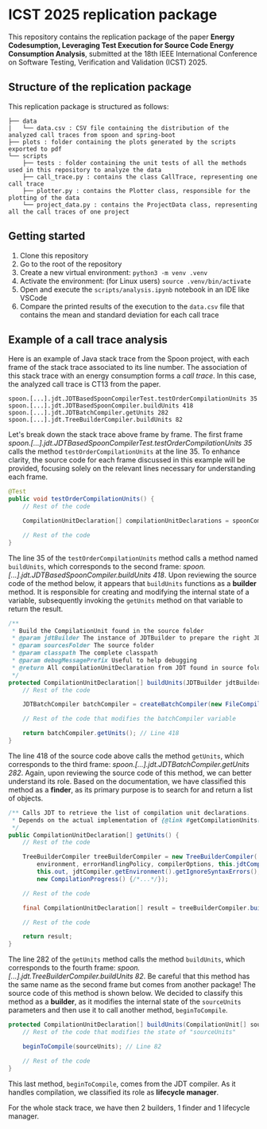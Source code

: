 # ICST 2025 replication package

This repository contains the replication package of the paper **Energy Codesumption, Leveraging Test Execution for Source Code Energy Consumption Analysis**, submitted at the 18th IEEE International Conference on Software Testing, Verification and Validation (ICST) 2025.

## Structure of the replication package

This replication package is structured as follows:

```
├── data
|   └── data.csv : CSV file containing the distribution of the analyzed call traces from spoon and spring-boot
├── plots : folder containing the plots generated by the scripts exported to pdf
└── scripts
    ├── tests : folder containing the unit tests of all the methods used in this repository to analyze the data
    ├── call_trace.py : contains the class CallTrace, representing one call trace
    ├── plotter.py : contains the Plotter class, responsible for the plotting of the data
    └── project_data.py : contains the ProjectData class, representing all the call traces of one project
```

## Getting started

1. Clone this repository
2. Go to the root of the repository
3. Create a new virtual environment: `python3 -m venv .venv`
4. Activate the environment: (for Linux users) `source .venv/bin/activate`
5. Open and execute the `scripts/analysis.ipynb` notebook in an IDE like VSCode
6. Compare the printed results of the execution to the `data.csv` file that contains the mean and standard deviation for each call trace

## Example of a call trace analysis

Here is an example of Java stack trace from the Spoon project, with each frame of the stack trace associated to its line number. The association of this stack trace with an energy consumption forms a _call trace_. In this case, the analyzed call trace is CT13 from the paper.

```
spoon.[...].jdt.JDTBasedSpoonCompilerTest.testOrderCompilationUnits 35
spoon.[...].jdt.JDTBasedSpoonCompiler.buildUnits 418
spoon.[...].jdt.JDTBatchCompiler.getUnits 282
spoon.[...].jdt.TreeBuilderCompiler.buildUnits 82
```

Let's break down the stack trace above frame by frame. The first frame _spoon.[...].jdt.JDTBasedSpoonCompilerTest.testOrderCompilationUnits 35_ calls the method `testOrderCompilationUnits` at the line 35. To enhance clarity, the source code for each frame discussed in this example will be provided, focusing solely on the relevant lines necessary for understanding each frame.

```java
@Test
public void testOrderCompilationUnits() {
    // Rest of the code

    CompilationUnitDeclaration[] compilationUnitDeclarations = spoonCompiler.buildUnits(null, spoonCompiler.sources, spoonCompiler.getSourceClasspath(), ""); // Line 35

    // Rest of the code
}
```

The line 35 of the `testOrderCompilationUnits` method calls a method named `buildUnits`, which corresponds to the second frame: _spoon.[...].jdt.JDTBasedSpoonCompiler.buildUnits 418_. Upon reviewing the source code of the method below, it appears that `buildUnits` functions as a **builder** method. It is responsible for creating and modifying the internal state of a variable, subsequently invoking the `getUnits` method on that variable to return the result.

```java
/**
 * Build the CompilationUnit found in the source folder
 * @param jdtBuilder The instance of JDTBuilder to prepare the right JDT arguments
 * @param sourcesFolder The source folder
 * @param classpath The complete classpath
 * @param debugMessagePrefix Useful to help debugging
 * @return All compilationUnitDeclaration from JDT found in source folder
 */
protected CompilationUnitDeclaration[] buildUnits(JDTBuilder jdtBuilder, SpoonFolder sourcesFolder, String[] classpath, String debugMessagePrefix) {
    // Rest of the code

    JDTBatchCompiler batchCompiler = createBatchCompiler(new FileCompilerConfig(sourceFiles)); // Creation of an object on which the next method will be called

    // Rest of the code that modifies the batchCompiler variable

    return batchCompiler.getUnits(); // Line 418
}
```

The line 418 of the source code above calls the method `getUnits`, which corresponds to the third frame: _spoon.[...].jdt.JDTBatchCompiler.getUnits 282_. Again, upon reviewing the source code of this method, we can better understand its role. Based on the documentation, we have classified this method as a **finder**, as its primary purpose is to search for and return a list of objects.

```java
/** Calls JDT to retrieve the list of compilation unit declarations.
 * Depends on the actual implementation of {@link #getCompilationUnits()}
 */
public CompilationUnitDeclaration[] getUnits() {
    // Rest of the code

    TreeBuilderCompiler treeBuilderCompiler = new TreeBuilderCompiler(
        environment, errorHandlingPolicy, compilerOptions, this.jdtCompiler.requestor, problemFactory,
        this.out, jdtCompiler.getEnvironment().getIgnoreSyntaxErrors(), jdtCompiler.getEnvironment().getLevel(),
        new CompilationProgress() {/*...*/});

    // Rest of the code

    final CompilationUnitDeclaration[] result = treeBuilderCompiler.buildUnits(getCompilationUnits()); // Line 282

    // Rest of the code

    return result;
}
```

The line 282 of the `getUnits` method calls the method `buildUnits`, which corresponds to the fourth frame: _spoon.[...].jdt.TreeBuilderCompiler.buildUnits 82_. Be careful that this method has the same name as the second frame but comes from another package! The source code of this method is shown below. We decided to classify this method as a **builder**, as it modifies the internal state of the `sourceUnits` parameters and then use it to call another method, `beginToCompile`.

```java
protected CompilationUnitDeclaration[] buildUnits(CompilationUnit[] sourceUnits) {
    // Rest of the code that modifies the state of "sourceUnits"

    beginToCompile(sourceUnits); // Line 82

    // Rest of the code
}
```

This last method, `beginToCompile`, comes from the JDT compiler. As it handles compilation, we classified its role as **lifecycle manager**.

For the whole stack trace, we have then 2 builders, 1 finder and 1 lifecycle manager.
